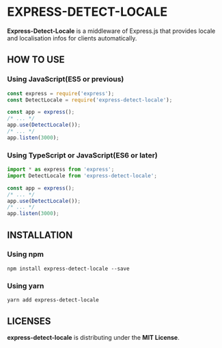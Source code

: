# EXPRESS-DETECT-LOCALE

**Express-Detect-Locale** is a middleware of 
Express.js that provides locale and localisation 
infos for clients automatically.

## HOW TO USE
### Using JavaScript(ES5 or previous)

```javascript
const express = require('express');
const DetectLocale = require('express-detect-locale');

const app = express();
/* ... */
app.use(DetectLocale());
/* ... */
app.listen(3000);
```

### Using TypeScript or JavaScript(ES6 or later)

```typescript
import * as express from 'express';
import DetectLocale from 'express-detect-locale';

const app = express();
/* ... */
app.use(DetectLocale());
/* ... */
app.listen(3000);
```

## INSTALLATION
### Using npm
```shell
npm install express-detect-locale --save
```

### Using yarn
```shell
yarn add express-detect-locale
```

## LICENSES
**express-detect-locale** is distributing under the **MIT License**.

